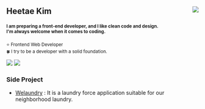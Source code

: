 <h2>
  Heetae Kim
  <a href="https://hits.seeyoufarm.com"><img src="https://hits.seeyoufarm.com/api/count/incr/badge.svg?url=https%3A%2F%2Fgithub.com%2Fhxxtae&count_bg=%231982E1&title_bg=%23555555&icon=github.svg&icon_color=%23E7E7E7&title=hits&edge_flat=false" align="right"/></a>
</h2>
<h4>
  <sup>
    I am preparing a front-end developer, and I like clean code and design.
    <br>
    I'm always welcome when it comes to coding.
  </sup>
</h4>
<p>
  <sup>
  ⭐ Frontend Web Developer
  <br>
  🍀 I try to be a developer with a solid foundation.
  </sup>
  
</p>

<a href="https://www.notion.so/Hxxtae-Growth-Note-02e6a0e829ae4a1398be64c556e7af23"><img src="https://img.shields.io/badge/Notion-000000?style=flat-square&logo=notion&logoColor=white"/></a>
<a href="https://www.hxxtae.me/"><img src="https://img.shields.io/badge/Resume-e7e7e7?style=flat-square&logo=html5&logoColor=black"/></a>

### Side Project

- [Welaundry](https://hxxtae.github.io/we-laundry-desc/) : It is a laundry force application suitable for our neighborhood laundry.
                                    
